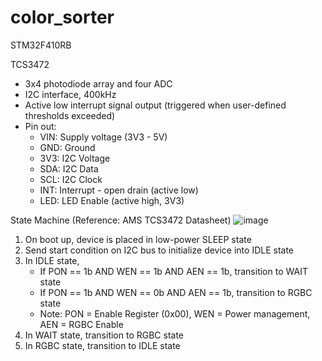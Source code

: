 # color_sorter
STM32F410RB 

TCS3472
- 3x4 photodiode array and four ADC
- I2C interface, 400kHz
- Active low interrupt signal output (triggered when user-defined thresholds exceeded)
- Pin out:
  - VIN: Supply voltage (3V3 - 5V)
  - GND: Ground
  - 3V3: I2C Voltage
  - SDA: I2C Data
  - SCL: I2C Clock
  - INT: Interrupt - open drain (active low)
  - LED: LED Enable (active high, 3V3)

State Machine (Reference: AMS TCS3472 Datasheet)
![image](https://user-images.githubusercontent.com/13181638/118351334-45cb7d00-b510-11eb-9e18-839ee6d91bb3.png)

1. On boot up, device is placed in low-power SLEEP state
2. Send start condition on I2C bus to initialize device into IDLE state
3. In IDLE state, 
   - If PON == 1b AND WEN == 1b AND AEN == 1b, transition to WAIT state
   - If PON == 1b AND WEN == 0b AND AEN == 1b, transition to RGBC state
   - Note: PON = Enable Register (0x00), WEN = Power management, AEN = RGBC Enable
4. In WAIT state, transition to RGBC state
5. In RGBC state, transition to IDLE state

